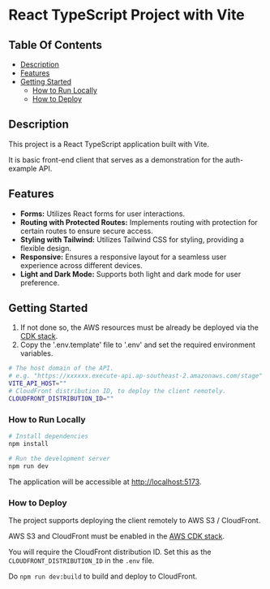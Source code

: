 # React TypeScript Project with Vite

## Table Of Contents

* [Description](#description)
* [Features](#features)
* [Getting Started](#getting-started)
  * [How to Run Locally](#how-to-run-locally)
  * [How to Deploy](#how-to-deploy)

## Description

This project is a React TypeScript application built with Vite.

It is basic front-end client that serves as a demonstration for the auth-example API.

## Features

- **Forms:** Utilizes React forms for user interactions.
- **Routing with Protected Routes:** Implements routing with protection for certain routes to ensure secure access.
- **Styling with Tailwind:** Utilizes Tailwind CSS for styling, providing a flexible design.
- **Responsive:** Ensures a responsive layout for a seamless user experience across different devices.
- **Light and Dark Mode:** Supports both light and dark mode for user preference.

## Getting Started

1. If not done so, the AWS resources must be already be deployed via the [CDK stack](../aws/cdk).
2. Copy the '.env.template' file to '.env' and set the required environment variables.

```bash
# The host domain of the API.
# e.g. "https://xxxxxx.execute-api.ap-southeast-2.amazonaws.com/stage" or "https://xxxxxx.lambda-url.ap-southeast-2.on.aws"
VITE_API_HOST=""
# CloudFront distribution ID, to deploy the client remotely.
CLOUDFRONT_DISTRIBUTION_ID=""
```

### How to Run Locally

```bash
# Install dependencies
npm install

# Run the development server
npm run dev
```

The application will be accessible at [http://localhost:5173](http://localhost:5173).

### How to Deploy

The project supports deploying the client remotely to AWS S3 / CloudFront.

AWS S3 and CloudFront must be enabled in the [AWS CDK stack](../aws/cdk).

You will require the CloudFront distribution ID. Set this as the `CLOUDFRONT_DISTRIBUTION_ID` in the `.env` file.

Do `npm run dev:build` to build and deploy to CloudFront.